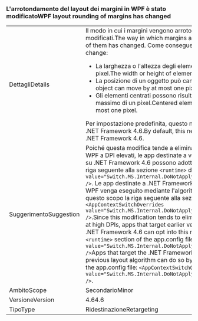 ### <a name="wpf-layout-rounding-of-margins-has-changed"></a><span data-ttu-id="a5da0-101">L'arrotondamento del layout dei margini in WPF è stato modificato</span><span class="sxs-lookup"><span data-stu-id="a5da0-101">WPF layout rounding of margins has changed</span></span>

|   |   |
|---|---|
|<span data-ttu-id="a5da0-102">Dettagli</span><span class="sxs-lookup"><span data-stu-id="a5da0-102">Details</span></span>|<span data-ttu-id="a5da0-103">Il modo in cui i margini vengono arrotondati e i bordi e lo sfondo al loro interno vengono modificati.</span><span class="sxs-lookup"><span data-stu-id="a5da0-103">The way in which margins are rounded and borders and the background inside of them has changed.</span></span> <span data-ttu-id="a5da0-104">Come conseguenza di questo cambiamento:</span><span class="sxs-lookup"><span data-stu-id="a5da0-104">As a result of this change:</span></span><ul><li><span data-ttu-id="a5da0-105">La larghezza o l'altezza degli elementi può aumentare o diminuire al massimo di un pixel.</span><span class="sxs-lookup"><span data-stu-id="a5da0-105">The width or height of elements may grow or shrink by at most one pixel.</span></span></li><li><span data-ttu-id="a5da0-106">La posizione di un oggetto può cambiare al massimo di un pixel.</span><span class="sxs-lookup"><span data-stu-id="a5da0-106">The placement of an object can move by at most one pixel.</span></span></li><li><span data-ttu-id="a5da0-107">Gli elementi centrati possono risultare decentrati in orizzontale o in verticale al massimo di un pixel.</span><span class="sxs-lookup"><span data-stu-id="a5da0-107">Centered elements can be vertically or horizontally off center by at most one pixel.</span></span></li></ul><span data-ttu-id="a5da0-108">Per impostazione predefinita, questo nuovo layout è disponibile solo per app destinate a .NET Framework 4.6.</span><span class="sxs-lookup"><span data-stu-id="a5da0-108">By default, this new layout is enabled only for apps that target the .NET Framework 4.6.</span></span>|
|<span data-ttu-id="a5da0-109">Suggerimento</span><span class="sxs-lookup"><span data-stu-id="a5da0-109">Suggestion</span></span>|<span data-ttu-id="a5da0-110">Poiché questa modifica tende a eliminare il ritaglio del lato destro o inferiore dei controlli WPF a DPI elevati, le app destinate a versioni precedenti di .NET Framework ma eseguite su .NET Framework 4.6 possono adottare questo nuovo comportamento aggiungendo la riga seguente alla sezione <code>&lt;runtime&gt;</code> del file app.config: <code>&lt;AppContextSwitchOverrides value=&quot;Switch.MS.Internal.DoNotApplyLayoutRoundingToMarginsAndBorderThickness=false&quot; /&gt;</code>. Le app destinate a .NET Framework 4.6 ma che richiedono che il rendering dei controlli WPF venga eseguito mediante l'algoritmo di layout precedente possono aggiungere a questo scopo la riga seguente alla sezione <code>&lt;runtime&gt;</code> del file app.config: <code>&lt;AppContextSwitchOverrides value=&quot;Switch.MS.Internal.DoNotApplyLayoutRoundingToMarginsAndBorderThickness=true&quot; /&gt;</code>.</span><span class="sxs-lookup"><span data-stu-id="a5da0-110">Since this modification tends to eliminate clipping of the right or bottom of WPF controls at high DPIs, apps that target earlier versions of the .NET Framework but are running on the .NET Framework 4.6 can opt into this new behavior by adding the following line to the <code>&lt;runtime&gt;</code> section of the app.config file: <code>&lt;AppContextSwitchOverrides value=&quot;Switch.MS.Internal.DoNotApplyLayoutRoundingToMarginsAndBorderThickness=false&quot; /&gt;</code>Apps that target the .NET Framework 4.6 but want WPF controls to render using the previous layout algorithm can do so by adding the following line to the <code>&lt;runtime&gt;</code> section of the app.config file: <code>&lt;AppContextSwitchOverrides value=&quot;Switch.MS.Internal.DoNotApplyLayoutRoundingToMarginsAndBorderThickness=true&quot; /&gt;</code>.</span></span>|
|<span data-ttu-id="a5da0-111">Ambito</span><span class="sxs-lookup"><span data-stu-id="a5da0-111">Scope</span></span>|<span data-ttu-id="a5da0-112">Secondario</span><span class="sxs-lookup"><span data-stu-id="a5da0-112">Minor</span></span>|
|<span data-ttu-id="a5da0-113">Versione</span><span class="sxs-lookup"><span data-stu-id="a5da0-113">Version</span></span>|<span data-ttu-id="a5da0-114">4.6</span><span class="sxs-lookup"><span data-stu-id="a5da0-114">4.6</span></span>|
|<span data-ttu-id="a5da0-115">Tipo</span><span class="sxs-lookup"><span data-stu-id="a5da0-115">Type</span></span>|<span data-ttu-id="a5da0-116">Ridestinazione</span><span class="sxs-lookup"><span data-stu-id="a5da0-116">Retargeting</span></span>|


